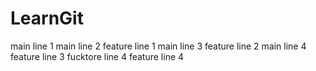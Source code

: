 # LearnGit
main line 1
main line 2
feature line 1
main line 3
feature line 2
main line 4
feature line 3
fucktore line 4
feature line 4